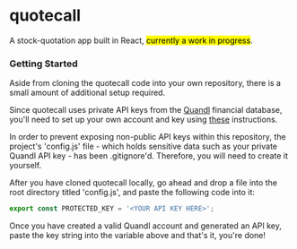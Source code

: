 # quotecall
A stock-quotation app built in React, <mark>currently a work in progress</mark>.

### Getting Started ###
Aside from cloning the quotecall code into your own repository, there is a small amount of additional setup required.

Since quotecall uses private API keys from the [Quandl](https://www.quandl.com/) financial database, you'll need to set up your own account and key using [these](https://www.quandl.com/docs/api) instructions.

In order to prevent exposing non-public API keys within this repository, the project's 'config.js' file - which holds sensitive data such as your private Quandl API key - has been .gitignore'd. Therefore, you will need to create it yourself.

After you have cloned quotecall locally, go ahead and drop a file into the root directory titled 'config.js', and paste the following code into it:

```javascript
export const PROTECTED_KEY = '<YOUR API KEY HERE>';
```

Once you have created a valid Quandl account and generated an API key, paste the key string into the variable above and that's it, you're done!

